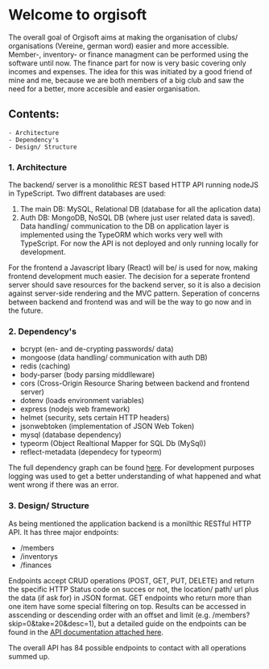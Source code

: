 # Welcome to orgisoft

The overall goal of Orgisoft aims at making the organisation of clubs/ organisations (Vereine, german word) easier and more accessible.
Member-, inventory- or finance managment can be performed using the software until now. The finance part for now is very basic covering only incomes and expenses.
The idea for this was initiated by a good friend of mine and me, because we are both members of a big club and saw the need for a better, more accesible and easier organisation.

## Contents:

    - Architecture
    - Dependency's
    - Design/ Structure

### 1. Architecture

The backend/ server is a monolithic REST based HTTP API running nodeJS in TypeScript.
Two diffrent databases are used:

1. The main DB: MySQL, Relational DB (database for all the aplication data)
2. Auth DB: MongoDB, NoSQL DB (where just user related data is saved).
   Data handling/ communication to the DB on application layer is implemented using the TypeORM which works very well with TypeScript.
   For now the API is not deployed and only running locally for development.

For the frontend a Javascript libary (React) will be/ is used for now, making frontend development much easier.
The decision for a seperate frontend server should save resources for the backend server, so it is also a decision against server-side rendering and the MVC pattern. Seperation of concerns between backend and frontend was and will be the way to go now and in the future.

### 2. Dependency's

-  bcrypt (en- and de-crypting passwords/ data)
-  mongoose (data handling/ communication with auth DB)
-  redis (caching)
-  body-parser (body parsing middlleware)
-  cors (Cross-Origin Resource Sharing between backend and frontend server)
-  dotenv (loads environment variables)
-  express (nodejs web framework)
-  helmet (security, sets certain HTTP headers)
-  jsonwebtoken (implementation of JSON Web Token)
-  mysql (database dependency)
-  typeorm (Object Realtional Mapper for SQL Db (MySql))
-  reflect-metadata (dependecy for typeorm)

The full dependency graph can be found [here](https://github.com/lucdoe/orgisoft/network/dependencies).
For development purposes logging was used to get a better understanding of what happened and what went wrong if there was an error.

### 3. Design/ Structure

As being mentioned the application backend is a monilthic RESTful HTTP API.
It has three major endpoints:

-  /members
-  /inventorys
-  /finances

Endpoints accept CRUD operations (POST, GET, PUT, DELETE) and return the specific HTTP Status code on succes or not, the location/ path/ url plus the data (if ask for) in JSON format. GET endpoints who return more than one item have some special filtering on top. Results can be accessed in asscending or descending order with an offset and limit (e.g. /members?skip=0&take=20&desc=1), but a detailed guide on the endpoints can be found in the [API documentation attached here](https://documenter.getpostman.com/view/10673596/T17Q6QP7?version=latest).

The overall API has 84 possible endpoints to contact with all operations summed up.
